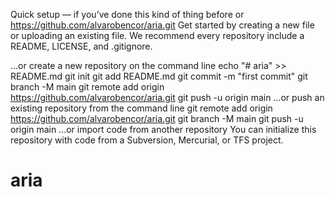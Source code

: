 Quick setup — if you’ve done this kind of thing before
or	
https://github.com/alvarobencor/aria.git
Get started by creating a new file or uploading an existing file. We recommend every repository include a README, LICENSE, and .gitignore.

…or create a new repository on the command line
echo "# aria" >> README.md
  git init
  git add README.md
  git commit -m "first commit"
  git branch -M main
  git remote add origin https://github.com/alvarobencor/aria.git
  git push -u origin main
…or push an existing repository from the command line
git remote add origin https://github.com/alvarobencor/aria.git
  git branch -M main
  git push -u origin main
…or import code from another repository
You can initialize this repository with code from a Subversion, Mercurial, or TFS project.
# aria
